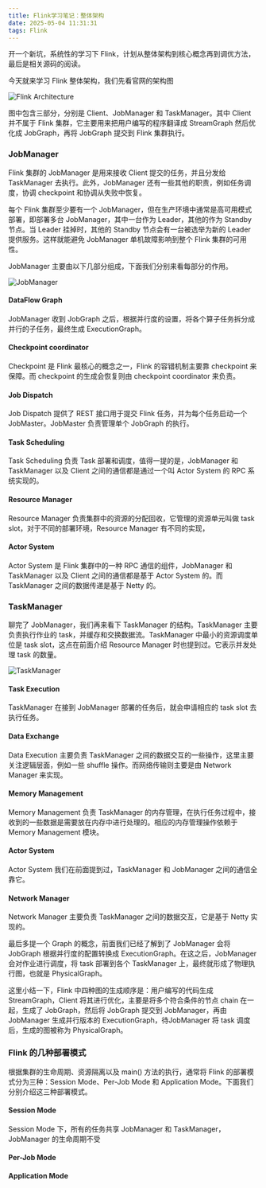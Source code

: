 ```yaml
---
title: Flink学习笔记：整体架构
date: 2025-05-04 11:31:31
tags: Flink
---
```


开一个新坑，系统性的学习下 Flink，计划从整体架构到核心概念再到调优方法，最后是相关源码的阅读。

今天就来学习 Flink 整体架构，我们先看官网的架构图

![Flink Architecture](https://res.cloudinary.com/dxydgihag/image/upload/v1647276646/Blog/flink/0/flink0_0.png)

图中包含三部分，分别是 Client、JobManager 和 TaskManager。其中 Client 并不属于 Flink 集群，它主要用来把用户编写的程序翻译成 StreamGraph 然后优化成 JobGraph，再将 JobGraph 提交到 Flink 集群执行。

### JobManager

Flink 集群的 JobManager 是用来接收 Client 提交的任务，并且分发给 TaskManager 去执行。此外，JobManager 还有一些其他的职责，例如任务调度，协调 checkpoint 和协调从失败中恢复。

每个 Flink 集群至少要有一个 JobManager，但在生产环境中通常是高可用模式部署，即部署多台 JobManager，其中一台作为 Leader，其他的作为 Standby 节点。当 Leader 挂掉时，其他的 Standby 节点会有一台被选举为新的 Leader 提供服务。这样就能避免 JobManager 单机故障影响到整个 Flink 集群的可用性。

JobManager 主要由以下几部分组成，下面我们分别来看每部分的作用。

![JobManager](https://res.cloudinary.com/dxydgihag/image/upload/v1749308494/Blog/flink/0/JobManager.png)

#### DataFlow Graph

JobManager 收到 JobGraph 之后，根据并行度的设置，将各个算子任务拆分成并行的子任务，最终生成 ExecutionGraph。

#### Checkpoint coordinator

Checkpoint 是 Flink 最核心的概念之一，Flink 的容错机制主要靠 checkpoint 来保障。而 checkpoint 的生成会恢复则由 checkpoint coordinator 来负责。

#### Job Dispatch

Job Dispatch 提供了 REST 接口用于提交 Flink 任务，并为每个任务启动一个 JobMaster。JobMaster 负责管理单个 JobGraph 的执行。

#### Task Scheduling

Task Scheduling 负责 Task 部署和调度，值得一提的是，JobManager 和 TaskManager 以及 Client 之间的通信都是通过一个叫 Actor System 的 RPC 系统实现的。

#### Resource Manager

Resource Manager 负责集群中的资源的分配回收，它管理的资源单元叫做 task slot，对于不同的部署环境，Resource Manager 有不同的实现，

#### Actor System

Actor System 是 Flink 集群中的一种 RPC 通信的组件，JobManager 和 TaskManager 以及 Client 之间的通信都是基于 Actor System 的。而 TaskManager 之间的数据传递是基于 Netty 的。

### TaskManager

聊完了 JobManager，我们再来看下 TaskManager 的结构。TaskManager 主要负责执行作业的 task，并缓存和交换数据流。TaskManager 中最小的资源调度单位是 task slot，这点在前面介绍 Resource Manager 时也提到过。它表示并发处理 task 的数量。

![TaskManager](https://res.cloudinary.com/dxydgihag/image/upload/v1749399164/Blog/flink/0/TaskManager.png)

#### Task Execution

TaskManager 在接到 JobManager 部署的任务后，就会申请相应的 task slot 去执行任务。

#### Data Exchange

Data Execution 主要负责 TaskManager 之间的数据交互的一些操作，这里主要关注逻辑层面，例如一些 shuffle 操作。而网络传输则主要是由 Network Manager 来实现。

#### Memory Management

Memory Management 负责 TaskManager 的内存管理，在执行任务过程中，接收到的一些数据是需要放在内存中进行处理的。相应的内存管理操作依赖于 Memory Management 模块。

#### Actor System

Actor System 我们在前面提到过，TaskManager 和 JobManager 之间的通信全靠它。

#### Network Manager

Network Manager 主要负责 TaskManager 之间的数据交互，它是基于 Netty 实现的。

最后多提一个 Graph 的概念，前面我们已经了解到了 JobManager 会将 JobGraph 根据并行度的配置转换成 ExecutionGraph。在这之后，JobManager 会对作业进行调度，将 task 部署到各个 TaskManager 上，最终就形成了物理执行图，也就是 PhysicalGraph。

这里小结一下，Flink 中四种图的生成顺序是：用户编写的代码生成 StreamGraph，Client 将其进行优化，主要是将多个符合条件的节点 chain 在一起，生成了 JobGraph，然后将 JobGraph 提交到 JobManager，再由 JobManager 生成并行版本的 ExecutionGraph，待JobManager 将 task 调度后，生成的图被称为 PhysicalGraph。

### Flink 的几种部署模式

根据集群的生命周期、资源隔离以及 main() 方法的执行，通常将 Flink 的部署模式分为三种：Session Mode、Per-Job Mode 和 Application Mode。下面我们分别介绍这三种部署模式。

#### Session Mode

Session Mode 下，所有的任务共享 JobManager 和 TaskManager，JobManager 的生命周期不受

#### Per-Job Mode

#### Application Mode
